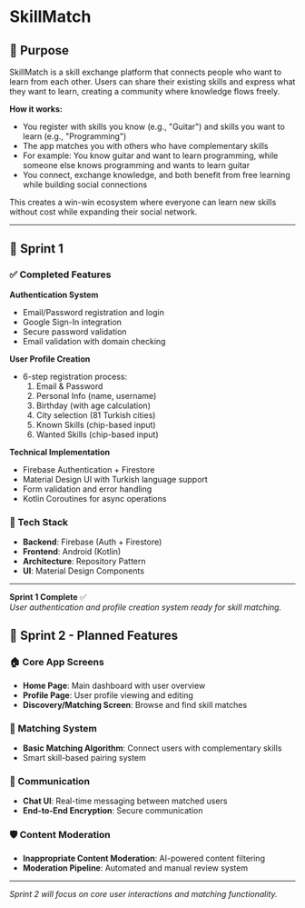 # SkillMatch

## 🎯 Purpose

SkillMatch is a skill exchange platform that connects people who want to learn from each other. Users can share their existing skills and express what they want to learn, creating a community where knowledge flows freely.

**How it works:**
- You register with skills you know (e.g., "Guitar") and skills you want to learn (e.g., "Programming")
- The app matches you with others who have complementary skills
- For example: You know guitar and want to learn programming, while someone else knows programming and wants to learn guitar
- You connect, exchange knowledge, and both benefit from free learning while building social connections

This creates a win-win ecosystem where everyone can learn new skills without cost while expanding their social network.

---

## 🚀 Sprint 1

### ✅ Completed Features

**Authentication System**
- Email/Password registration and login
- Google Sign-In integration
- Secure password validation
- Email validation with domain checking

**User Profile Creation**
- 6-step registration process:
  1. Email & Password
  2. Personal Info (name, username)
  3. Birthday (with age calculation)
  4. City selection (81 Turkish cities)
  5. Known Skills (chip-based input)
  6. Wanted Skills (chip-based input)

**Technical Implementation**
- Firebase Authentication + Firestore
- Material Design UI with Turkish language support
- Form validation and error handling
- Kotlin Coroutines for async operations

### 🔧 Tech Stack
- **Backend**: Firebase (Auth + Firestore)
- **Frontend**: Android (Kotlin)
- **Architecture**: Repository Pattern
- **UI**: Material Design Components

---

**Sprint 1 Complete** ✅  
*User authentication and profile creation system ready for skill matching.*

## 🚀 Sprint 2 - Planned Features

### 🏠 Core App Screens
- **Home Page**: Main dashboard with user overview
- **Profile Page**: User profile viewing and editing
- **Discovery/Matching Screen**: Browse and find skill matches

### 🤖 Matching System
- **Basic Matching Algorithm**: Connect users with complementary skills
- Smart skill-based pairing system

### 💬 Communication
- **Chat UI**: Real-time messaging between matched users
- **End-to-End Encryption**: Secure communication

### 🛡️ Content Moderation
- **Inappropriate Content Moderation**: AI-powered content filtering
- **Moderation Pipeline**: Automated and manual review system

---

*Sprint 2 will focus on core user interactions and matching functionality.*
